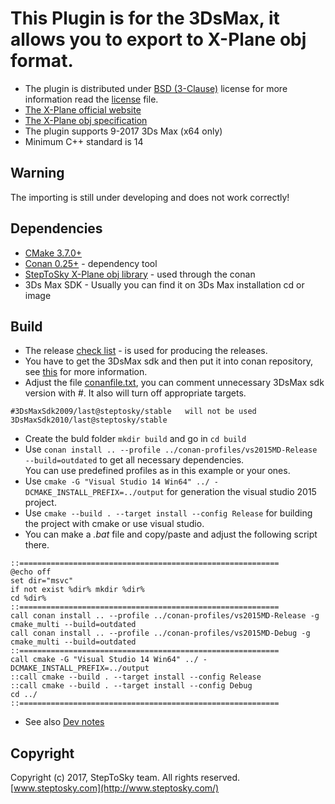 # This Plugin is for the 3DsMax, it allows you to export to X-Plane obj format.
- The plugin is distributed under 
[BSD (3-Clause)](http://opensource.org/licenses/BSD-3-Clause) 
license for more information read the [license](license.txt) file.
- [The X-Plane official website](http://www.x-plane.com/)
- [The X-Plane obj specification](http://developer.x-plane.com/?article=obj8-file-format-specification)
- The plugin supports 9-2017 3Ds Max (x64 only)
- Minimum C++ standard is 14

## Warning 
The importing is still under developing and does not work correctly!

## Dependencies
- [CMake 3.7.0+](https://cmake.org/)
- [Conan 0.25+](https://www.conan.io) - dependency tool
- [StepToSky X-Plane obj library](https://github.com/steptosky/XplnObj) - used through the conan
- 3Ds Max SDK - Usually you can find it on 3Ds Max installation cd or image

## Build
- The release [check list](doc/release-checklist.md) - is used for producing the releases.
- You have to get the 3DsMax sdk and then put it into conan repository, 
see [this](https://bitbucket.org/steptosky/conan-recipe-3dsmax-sdk) for
more information.
- Adjust the file [conanfile.txt](conanfile.txt), you can comment 
unnecessary 3DsMax sdk version with *#*. 
It also will turn off appropriate targets.
```
#3DsMaxSdk2009/last@steptosky/stable   will not be used
3DsMaxSdk2010/last@steptosky/stable
```
- Create the buld folder ```mkdir build``` and go in ```cd build```
- Use ```conan install .. --profile ../conan-profiles/vs2015MD-Release --build=outdated``` to get all necessary dependencies.  
You can use predefined profiles as in this example or your ones.
- Use ```cmake -G "Visual Studio 14 Win64" ../ -DCMAKE_INSTALL_PREFIX=../output```
for generation the visual studio 2015 project.
- Use ```cmake --build . --target install --config Release``` 
for building the project with cmake or use visual studio.
- You can make a *.bat* file and copy/paste and adjust the following script there.  
  
```
::==========================================================
@echo off
set dir="msvc"
if not exist %dir% mkdir %dir%
cd %dir%
::==========================================================
call conan install .. --profile ../conan-profiles/vs2015MD-Release -g cmake_multi --build=outdated
call conan install .. --profile ../conan-profiles/vs2015MD-Debug -g cmake_multi --build=outdated
::==========================================================
call cmake -G "Visual Studio 14 Win64" ../ -DCMAKE_INSTALL_PREFIX=../output
::call cmake --build . --target install --config Release
::call cmake --build . --target install --config Debug
cd ../
::==========================================================
```
- See also [Dev notes](doc/dev-notes.md)

## Copyright
Copyright (c) 2017, StepToSky team. All rights reserved.  
[www.steptosky.com](http://www.steptosky.com/)